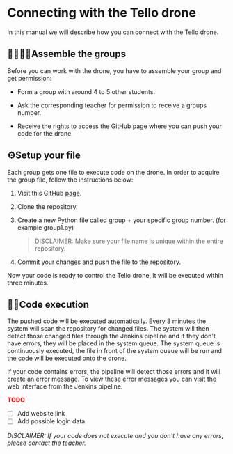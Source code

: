 # Connecting with the Tello drone

In this manual we will describe how you can connect with the Tello drone. 

## :family_man_woman_girl_boy:Assemble the groups

Before you can work with the drone, you have to assemble your group and get permission:

- Form a group with around 4 to 5 other students.

- Ask the corresponding teacher for permission to receive a groups number.

- Receive the rights to access the GitHub page where you can push your code for the drone.

  

## :gear:Setup your file

Each group gets one file to execute code on the drone. In order to acquire the group file, follow the instructions below:

1. Visit this GitHub [page](https://github.com/SydneyM123/p-tff_ci_public).

2. Clone the repository.

3. Create a new Python file called group + your specific group number. (for example group1.py)

   > DISCLAIMER: Make sure your file name is unique within the entire repository.

4. Commit your changes and push the file to the repository.


Now your code is ready to control the Tello drone, it will be executed within three minutes.

## :man_technologist:Code execution 

The pushed code will be executed automatically. Every 3 minutes the system will scan the repository for changed files. The system will then detect those changed files through the Jenkins pipeline and if they don't have errors, they will be placed in the system queue. The system queue is continuously executed, the file in front of the system queue will be run and the code will be executed onto the drone.

If your code contains errors, the pipeline will detect those errors and it will create an error message. To view these error messages you can visit the web interface from the Jenkins pipeline. 

<span style="color:red">**TODO**</span>

- [ ] Add website link
- [ ] Add possible login data

*DISCLAIMER: If your code does not execute and you don't have any errors, please contact the teacher.*



